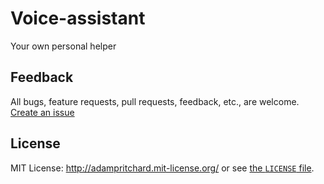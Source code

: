 # Voice-assistant
Your own personal helper

## Feedback

All bugs, feature requests, pull requests, feedback, etc., are welcome. [Create an issue](https://github.com/SerhiiStets/Voice-assistant/issues)


## License

MIT License: http://adampritchard.mit-license.org/ or see [the `LICENSE` file](https://github.com/SerhiiStets/Voice-assistant/blob/master/LICENSE).

